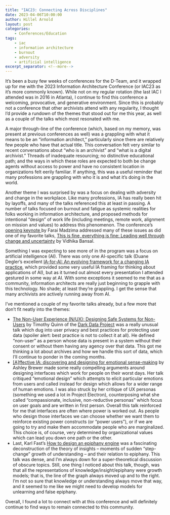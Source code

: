 ```yaml
---
title: "IAC23: Connecting Across Disciplines"
date: 2023-04-06T10:00:00
author: Hillel Arnold
layout: post
categories:
    - Conferences/Education
tags:
    - iac
    - information architecture
    - burnout
    - adversity
    - artificial intelligence
excerpt_separator: <!--more-->
---
```


It’s been a busy few weeks of conferences for the D-Team, and it wrapped up for me with the 2023 Information Architecture Conference (or IAC23 as it’s more commonly known). While not on my regular rotation (the last IAC I attended was in 2016 in Atlanta), I continue to find this conference a welcoming, provocative, and generative environment. Since this is probably not a conference that other archivists attend with any regularity, I thought I’d provide a rundown of the themes that stood out for me this year, as well as a couple of the talks which most resonated with me.

<!--more-->

A major through-line of the conference (which, based on my memory, was present at previous conferences as well) was a grappling with what it means to be an “information architect,” particularly since there are relatively few people who have that actual title. This conversation felt very similar to recent conversations about “who is an archivist” and “what is a digital archivist.” Threads of inadequate resourcing; no distinctive educational path; and the ways in which these roles are expected to both be change agents without access to power and have no consistent location in organizations felt eerily familiar. If anything, this was a useful reminder that many professions are grappling with who it is and what it’s doing in the world.

Another theme I was surprised by was a focus on dealing with adversity and change in the workplace. Like many professions, IA has really been hit by layoffs, and many of the talks referenced this at least in passing. A number of talks focused on burnout and fatigue as systemic realities for folks working in information architecture, and proposed methods for intentional “design” of work life (including meetings, remote work, alignment on mission and values) to address this phenomenon. The conference’s [opening keynote ]( https://www.theiaconference.com/sessions/2023-keynote-farai-madzima/) by Farai Madzima addressed many of these issues as did one of my favorite talks, [This is fine, everything is fine: Leading well through change and uncertainty]( https://www.theiaconference.com/sessions/this-is-fine-everything-is-fine-leading-well-through-change-and-uncertainty/) by Vidhika Bansal.

Something I was expecting to see more of in the program was a focus on artificial intelligence (AI). There was only one AI-specific talk (Duane Degler’s excellent [IA-for-AI: An evolving framework for a changing IA practice]( https://www.theiaconference.com/sessions/ia-for-ai-an-evolving-framework-for-a-changing-ia-practice/), which provided some very useful IA framing for thinking about applications of AI), but as it turned out almost every presentation I attended gestured in some way at AI. With some exceptions it seemed to me that as a community, information architects are really just beginning to grapple with this technology. No shade; at least they’re grappling. I get the sense that many archivists are actively running away from AI.

I’ve mentioned a couple of my favorite talks already, but a few more that don’t fit neatly into the themes:
- [The Non-User Experience (N/UX): Designing Safe Systems for Non-Users]( https://www.theiaconference.com/sessions/the-non-user-experience-n-ux-designing-safe-systems-for-non-users/) by Timothy Quinn of the [Dark Data Project]( https://darkdataproject.org/) was a really unusual talk which dug into user privacy and best practices for protecting user data (spoiler alert: best practice is not to collect it at all). He defined “non-user” as a person whose data is present in a system without their consent or without them having any agency over that data. This got me thinking a lot about archives and how we handle this sort of data, which I’ll continue to ponder in the coming months.
- [[A]ffective IA: discovering and designing for emotional sense-making]( https://www.theiaconference.com/sessions/affective-ia-discovering-and-designing-for-emotional-sense-making/) by Ashley Brewer made some really compelling arguments around designing interfaces which work for people on their worst days. Her talk critiqued “emotional design” which attempts to elicit particular emotions from users and called instead for design which allows for a wider range of human emotions. I was also struck by her critique of UX personas (something we used a lot in Project Electron), counterposing what she called “compassionate, inclusive, non-reductive personas” which focus on user goals and are written in first person. Overall this talk reinforced for me that interfaces are often where power is worked out. As people who design those interfaces we can choose whether we want them to reinforce existing power constructs (or “power users”), or if we are going to try and make them accommodate people who are marginalized. This choice is, of course, very determined by organizational values which can lead you down one path or the other.
- Last, Karl Fast’s [How to design an epiphany engine]( https://www.theiaconference.com/sessions/how-to-design-an-epiphany-engine/) was a fascinating deconstruction of the theory of insights – moments of sudden “step-change” growth of understanding – and their relation to epiphany. This talk was dense, and I’m always down for a super-theoretical discussion of obscure topics. Still, one thing I noticed about this talk, though, was that all the representations of knowledge/insight/epiphany were growth models; that is, the line of the graph always moved up and to the right. I’m not so sure that knowledge or understanding always move that way, and it seemed to me like we might need to develop models for unlearning and false epiphany.

Overall, I found a lot to connect with at this conference and will definitely continue to find ways to remain connected to this community.
